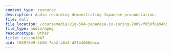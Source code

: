 ```yaml
---
content_type: resource
description: Audio recording demonstrating Japanese pronunciation.
file: null
file_location: /coursemedia/21g-504-japanese-iv-spring-2009/f059f8e94b567aa2a8a8d2fb4060ebca_Lesson18A7.mp3
file_type: audio/mpeg
resourcetype: Other
title: Lesson18A7
uid: f059f8e9-4b56-7aa2-a8a8-d2fb4060ebca
---
```

